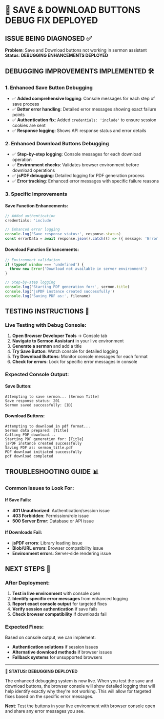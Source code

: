 # 🔧 SAVE & DOWNLOAD BUTTONS DEBUG FIX DEPLOYED

## ISSUE BEING DIAGNOSED ✅

**Problem**: Save and Download buttons not working in sermon assistant
**Status**: **DEBUGGING ENHANCEMENTS DEPLOYED**

## DEBUGGING IMPROVEMENTS IMPLEMENTED 🛠️

### **1. Enhanced Save Button Debugging**
- ✅ **Added comprehensive logging**: Console messages for each step of save process
- ✅ **Better error handling**: Detailed error messages showing exact failure points
- ✅ **Authentication fix**: Added `credentials: 'include'` to ensure session cookies are sent
- ✅ **Response logging**: Shows API response status and error details

### **2. Enhanced Download Buttons Debugging**
- ✅ **Step-by-step logging**: Console messages for each download operation
- ✅ **Environment checks**: Validates browser environment before download operations
- ✅ **jsPDF debugging**: Detailed logging for PDF generation process
- ✅ **Error tracking**: Enhanced error messages with specific failure reasons

### **3. Specific Improvements**

#### **Save Function Enhancements:**
```typescript
// Added authentication
credentials: 'include'

// Enhanced error logging
console.log('Save response status:', response.status)
const errorData = await response.json().catch(() => ({ message: 'Error desconocido' }))
```

#### **Download Function Enhancements:**
```typescript
// Environment validation
if (typeof window === 'undefined') {
  throw new Error('Download not available in server environment')
}

// Step-by-step logging
console.log('Starting PDF generation for:', sermon.title)
console.log('jsPDF instance created successfully')
console.log('Saving PDF as:', filename)
```

## TESTING INSTRUCTIONS 🎯

### **Live Testing with Debug Console:**
1. **Open Browser Developer Tools** → Console tab
2. **Navigate to Sermon Assistant** in your live environment
3. **Generate a sermon** and add a title
4. **Try Save Button**: Watch console for detailed logging
5. **Try Download Buttons**: Monitor console messages for each format
6. **Check for errors**: Look for specific error messages in console

### **Expected Console Output:**

#### **Save Button:**
```
Attempting to save sermon... [Sermon Title]
Save response status: 201
Sermon saved successfully: [ID]
```

#### **Download Buttons:**
```
Attempting to download in pdf format...
Sermon data prepared: [Title]
Calling PDF download...
Starting PDF generation for: [Title]
jsPDF instance created successfully
Saving PDF as: sermon_title.pdf
PDF download initiated successfully
pdf download completed
```

## TROUBLESHOOTING GUIDE 📊

### **Common Issues to Look For:**

#### **If Save Fails:**
- **401 Unauthorized**: Authentication/session issue
- **403 Forbidden**: Permission/role issue  
- **500 Server Error**: Database or API issue

#### **If Downloads Fail:**
- **jsPDF errors**: Library loading issue
- **Blob/URL errors**: Browser compatibility issue
- **Environment errors**: Server-side rendering issue

## NEXT STEPS 🚀

### **After Deployment:**
1. **Test in live environment** with console open
2. **Identify specific error messages** from enhanced logging
3. **Report exact console output** for targeted fixes
4. **Verify session authentication** if save fails
5. **Check browser compatibility** if downloads fail

### **Expected Fixes:**
Based on console output, we can implement:
- **Authentication solutions** if session issues
- **Alternative download methods** if browser issues
- **Fallback systems** for unsupported browsers

---

**🎯 STATUS: DEBUGGING DEPLOYED**

The enhanced debugging system is now live. When you test the save and download buttons, the browser console will show detailed logging that will help identify exactly why they're not working. This will allow for targeted fixes based on the specific error messages.

**Next**: Test the buttons in your live environment with browser console open and share any error messages you see.